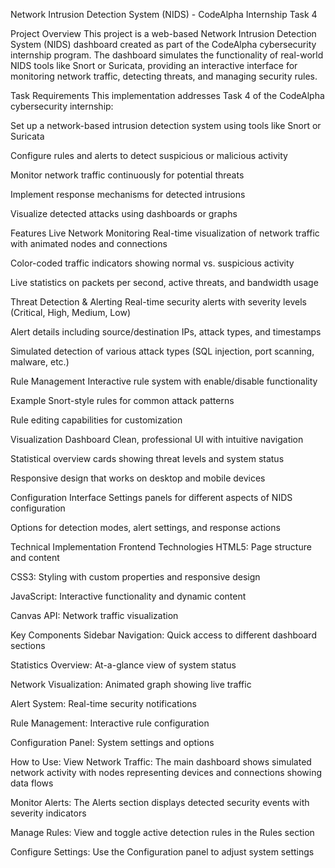 Network Intrusion Detection System (NIDS) - CodeAlpha Internship Task 4

 Project Overview
This project is a web-based Network Intrusion Detection System (NIDS) dashboard created as part of the CodeAlpha cybersecurity internship program. The dashboard simulates the functionality of real-world NIDS tools like Snort or Suricata, providing an interactive interface for monitoring network traffic, detecting threats, and managing security rules.

 Task Requirements
This implementation addresses Task 4 of the CodeAlpha cybersecurity internship:

Set up a network-based intrusion detection system using tools like Snort or Suricata

Configure rules and alerts to detect suspicious or malicious activity

Monitor network traffic continuously for potential threats

Implement response mechanisms for detected intrusions

Visualize detected attacks using dashboards or graphs

Features
Live Network Monitoring
Real-time visualization of network traffic with animated nodes and connections

Color-coded traffic indicators showing normal vs. suspicious activity

Live statistics on packets per second, active threats, and bandwidth usage

Threat Detection & Alerting
Real-time security alerts with severity levels (Critical, High, Medium, Low)

Alert details including source/destination IPs, attack types, and timestamps

Simulated detection of various attack types (SQL injection, port scanning, malware, etc.)

 Rule Management
Interactive rule system with enable/disable functionality

Example Snort-style rules for common attack patterns

Rule editing capabilities for customization

 Visualization Dashboard
Clean, professional UI with intuitive navigation

Statistical overview cards showing threat levels and system status

Responsive design that works on desktop and mobile devices

 Configuration Interface
Settings panels for different aspects of NIDS configuration

Options for detection modes, alert settings, and response actions

 Technical Implementation
Frontend Technologies
HTML5: Page structure and content

CSS3: Styling with custom properties and responsive design

JavaScript: Interactive functionality and dynamic content

Canvas API: Network traffic visualization

Key Components
Sidebar Navigation: Quick access to different dashboard sections

Statistics Overview: At-a-glance view of system status

Network Visualization: Animated graph showing live traffic

Alert System: Real-time security notifications

Rule Management: Interactive rule configuration

Configuration Panel: System settings and options

 How to Use:
View Network Traffic: The main dashboard shows simulated network activity with nodes representing devices and connections showing data flows

Monitor Alerts: The Alerts section displays detected security events with severity indicators

Manage Rules: View and toggle active detection rules in the Rules section

Configure Settings: Use the Configuration panel to adjust system settings